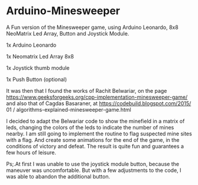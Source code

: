 # Arduino-Minesweeper
A Fun version of the Minesweeper game, using Arduino Leonardo, 8x8 NeoMatrix Led Array, Button and Joystick Module.

1x Arduino Leonardo

1x Neomatrix Led Array 8x8

1x Joystick thumb module

1x Push Button (optional)

It was then that I found the works of Rachit Belwariar, on the page https://www.geeksforgeeks.org/cpp-implementation-minesweeper-game/ 
and also that of Cagdas Basaraner, at https://codebuild.blogspot.com/2015/ 01 / algorithms-explained-minesweeper-game.html

I decided to adapt the Belwariar code to show the minefield in a matrix of leds, changing the colors of the leds to indicate the number of mines nearby. 
I am still going to implement the routine to flag suspected mine sites with a flag. 
And create some animations for the end of the game, in the conditions of victory and defeat. 
The result is quite fun and guarantees a few hours of leisure.

Ps;.At first I was unable to use the joystick module button, because the maneuver was uncomfortable. 
But with a few adjustments to the code, I was able to abandon the additional button.
